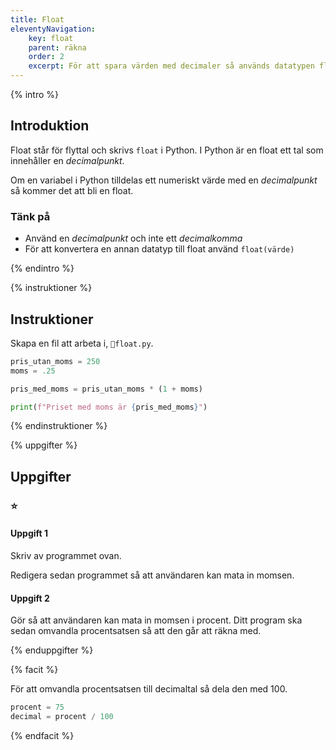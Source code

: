 ```yaml
---
title: Float
eleventyNavigation:
    key: float
    parent: räkna
    order: 2
    excerpt: För att spara värden med decimaler så används datatypen float.
---
```


{% intro %}

## Introduktion

Float står för flyttal och skrivs `float` i Python. I Python är en float ett tal som innehåller en _decimalpunkt_.

Om en variabel i Python tilldelas ett numeriskt värde med en _decimalpunkt_ så kommer det att bli en float.

### Tänk på

-   Använd en _decimalpunkt_ och inte ett _decimalkomma_
-   För att konvertera en annan datatyp till float använd `float(värde)`

{% endintro %}

{% instruktioner %}

## Instruktioner

Skapa en fil att arbeta i, `📄float.py`.

```python
pris_utan_moms = 250
moms = .25

pris_med_moms = pris_utan_moms * (1 + moms)

print(f"Priset med moms är {pris_med_moms}")
```

{% endinstruktioner %}

{% uppgifter %}

## Uppgifter

### ⭐

#### Uppgift 1

Skriv av programmet ovan.

Redigera sedan programmet så att användaren kan mata in momsen.

#### Uppgift 2

Gör så att användaren kan mata in momsen i procent.
Ditt program ska sedan omvandla procentsatsen så att den går att räkna med.

{% enduppgifter %}

{% facit %}

För att omvandla procentsatsen till decimaltal så dela den med 100.

```python
procent = 75
decimal = procent / 100
```

{% endfacit %}
